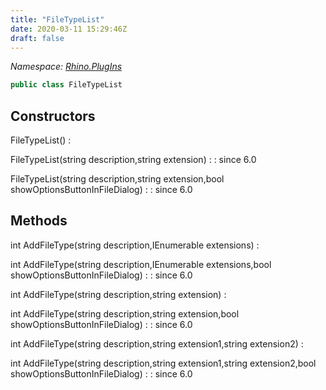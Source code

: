 ```yaml
---
title: "FileTypeList"
date: 2020-03-11 15:29:46Z
draft: false
---
```


*Namespace: [Rhino.PlugIns](../)*

```cs
public class FileTypeList
```
## Constructors

FileTypeList()
: 

FileTypeList(string description,string extension)
: 
: since 6.0

FileTypeList(string description,string extension,bool showOptionsButtonInFileDialog)
: 
: since 6.0
## Methods

int AddFileType(string description,IEnumerable<string> extensions)
: 

int AddFileType(string description,IEnumerable<string> extensions,bool showOptionsButtonInFileDialog)
: 
: since 6.0

int AddFileType(string description,string extension)
: 

int AddFileType(string description,string extension,bool showOptionsButtonInFileDialog)
: 
: since 6.0

int AddFileType(string description,string extension1,string extension2)
: 

int AddFileType(string description,string extension1,string extension2,bool showOptionsButtonInFileDialog)
: 
: since 6.0
